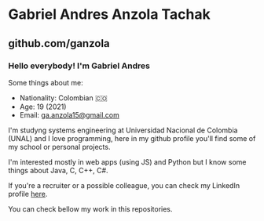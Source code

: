 # Gabriel Andres Anzola Tachak

## github.com/ganzola

### Hello everybody! I'm Gabriel Andres

Some things about me:

- Nationality: Colombian 🇨🇴
- Age: 19 (2021)
- Email: ga.anzola15@gmail.com

I'm studyng systems engineering at Universidad Nacional de Colombia (UNAL) and I love programming, here in my github profile you'll find some of my school or personal projects.

I'm interested mostly in web apps (using JS) and Python but I know some things about Java, C, C++, C#.

If you're a recruiter or a possible colleague, you can check my LinkedIn profile [here](https://www.linkedin.com/in/gaanzola/).

You can check bellow my work in this repositories.
